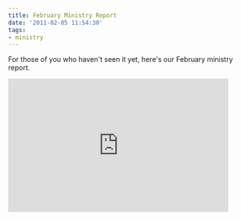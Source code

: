 ```yaml
---
title: February Ministry Report
date: '2011-02-05 11:54:30'
tags:
- ministry
---
```


For those of you who haven't seen it yet, here's our February ministry report.

<iframe title="YouTube video player" width="450" height="273" src="http://www.youtube.com/embed/Nql1AaBi514" frameborder="0" allowfullscreen></iframe>
